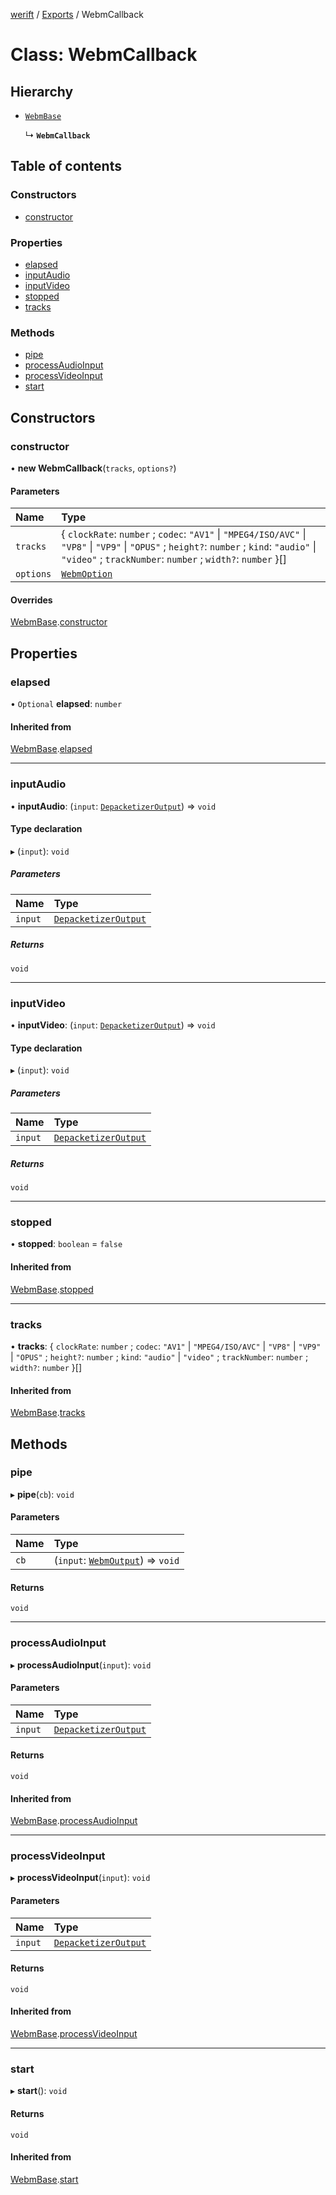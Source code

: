 [werift](../README.md) / [Exports](../modules.md) / WebmCallback

# Class: WebmCallback

## Hierarchy

- [`WebmBase`](WebmBase.md)

  ↳ **`WebmCallback`**

## Table of contents

### Constructors

- [constructor](WebmCallback.md#constructor)

### Properties

- [elapsed](WebmCallback.md#elapsed)
- [inputAudio](WebmCallback.md#inputaudio)
- [inputVideo](WebmCallback.md#inputvideo)
- [stopped](WebmCallback.md#stopped)
- [tracks](WebmCallback.md#tracks)

### Methods

- [pipe](WebmCallback.md#pipe)
- [processAudioInput](WebmCallback.md#processaudioinput)
- [processVideoInput](WebmCallback.md#processvideoinput)
- [start](WebmCallback.md#start)

## Constructors

### constructor

• **new WebmCallback**(`tracks`, `options?`)

#### Parameters

| Name | Type |
| :------ | :------ |
| `tracks` | { `clockRate`: `number` ; `codec`: ``"AV1"`` \| ``"MPEG4/ISO/AVC"`` \| ``"VP8"`` \| ``"VP9"`` \| ``"OPUS"`` ; `height?`: `number` ; `kind`: ``"audio"`` \| ``"video"`` ; `trackNumber`: `number` ; `width?`: `number`  }[] |
| `options` | [`WebmOption`](../interfaces/WebmOption.md) |

#### Overrides

[WebmBase](WebmBase.md).[constructor](WebmBase.md#constructor)

## Properties

### elapsed

• `Optional` **elapsed**: `number`

#### Inherited from

[WebmBase](WebmBase.md).[elapsed](WebmBase.md#elapsed)

___

### inputAudio

• **inputAudio**: (`input`: [`DepacketizerOutput`](../interfaces/DepacketizerOutput.md)) => `void`

#### Type declaration

▸ (`input`): `void`

##### Parameters

| Name | Type |
| :------ | :------ |
| `input` | [`DepacketizerOutput`](../interfaces/DepacketizerOutput.md) |

##### Returns

`void`

___

### inputVideo

• **inputVideo**: (`input`: [`DepacketizerOutput`](../interfaces/DepacketizerOutput.md)) => `void`

#### Type declaration

▸ (`input`): `void`

##### Parameters

| Name | Type |
| :------ | :------ |
| `input` | [`DepacketizerOutput`](../interfaces/DepacketizerOutput.md) |

##### Returns

`void`

___

### stopped

• **stopped**: `boolean` = `false`

#### Inherited from

[WebmBase](WebmBase.md).[stopped](WebmBase.md#stopped)

___

### tracks

• **tracks**: { `clockRate`: `number` ; `codec`: ``"AV1"`` \| ``"MPEG4/ISO/AVC"`` \| ``"VP8"`` \| ``"VP9"`` \| ``"OPUS"`` ; `height?`: `number` ; `kind`: ``"audio"`` \| ``"video"`` ; `trackNumber`: `number` ; `width?`: `number`  }[]

#### Inherited from

[WebmBase](WebmBase.md).[tracks](WebmBase.md#tracks)

## Methods

### pipe

▸ **pipe**(`cb`): `void`

#### Parameters

| Name | Type |
| :------ | :------ |
| `cb` | (`input`: [`WebmOutput`](../modules.md#webmoutput)) => `void` |

#### Returns

`void`

___

### processAudioInput

▸ **processAudioInput**(`input`): `void`

#### Parameters

| Name | Type |
| :------ | :------ |
| `input` | [`DepacketizerOutput`](../interfaces/DepacketizerOutput.md) |

#### Returns

`void`

#### Inherited from

[WebmBase](WebmBase.md).[processAudioInput](WebmBase.md#processaudioinput)

___

### processVideoInput

▸ **processVideoInput**(`input`): `void`

#### Parameters

| Name | Type |
| :------ | :------ |
| `input` | [`DepacketizerOutput`](../interfaces/DepacketizerOutput.md) |

#### Returns

`void`

#### Inherited from

[WebmBase](WebmBase.md).[processVideoInput](WebmBase.md#processvideoinput)

___

### start

▸ **start**(): `void`

#### Returns

`void`

#### Inherited from

[WebmBase](WebmBase.md).[start](WebmBase.md#start)
